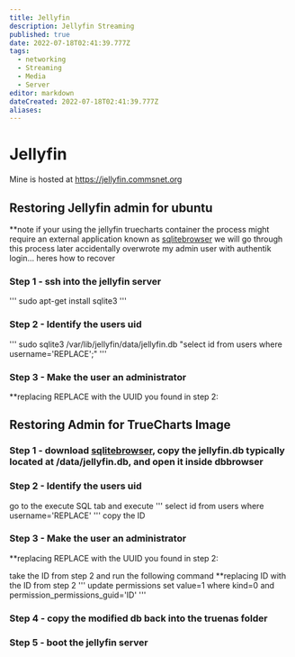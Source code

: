 ```yaml
---
title: Jellyfin
description: Jellyfin Streaming
published: true
date: 2022-07-18T02:41:39.777Z
tags:
  - networking
  - Streaming
  - Media
  - Server
editor: markdown
dateCreated: 2022-07-18T02:41:39.777Z
aliases:
---
```

# Jellyfin



Mine  is hosted at https://jellyfin.commsnet.org


## Restoring Jellyfin admin for ubuntu
**note if your using the jellyfin truecharts container the process might require an external application known as [sqlitebrowser](https://sqlitebrowser.org/dl/) we will go through this process later
accidentally overwrote my admin user with authentik login... heres how to recover

### Step 1 - ssh into the jellyfin server

'''
sudo apt-get install sqlite3
'''

### Step 2 - Identify the users uid
'''
sudo sqlite3 /var/lib/jellyfin/data/jellyfin.db "select id from users where username='REPLACE';"
'''


### Step 3 - Make the user an administrator
**replacing REPLACE with the UUID you found in step 2:



## Restoring Admin for TrueCharts Image

### Step 1 - download [sqlitebrowser](https://sqlitebrowser.org/dl/), copy the jellyfin.db typically located at /data/jellyfin.db, and open it inside dbbrowser

### Step 2 - Identify the users uid

go to the execute SQL tab and execute
'''
select id from users where username='REPLACE'
'''
copy the ID


### Step 3 - Make the user an administrator
**replacing REPLACE with the UUID you found in step 2:

take the ID from step 2 and run the following command **replacing ID with the ID from step 2
'''
update permissions set value=1 where kind=0 and permission_permissions_guid='ID'
'''

### Step 4 - copy the modified db back into the truenas folder

### Step 5 - boot the jellyfin server
